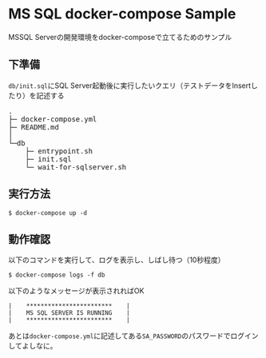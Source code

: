 # MS SQL docker-compose Sample

MSSQL Serverの開発環境をdocker-composeで立てるためのサンプル

## 下準備
`db/init.sql`にSQL Server起動後に実行したいクエリ（テストデータをInsertしたり）を記述する
<pre>
.
├─ docker-compose.yml
├─ README.md
│
└─db
    ├─ entrypoint.sh
    ├─ init.sql
    └─ wait-for-sqlserver.sh
</pre>

## 実行方法

```
$ docker-compose up -d
```

## 動作確認

以下のコマンドを実行して、ログを表示し、しばし待つ（10秒程度）
```
$ docker-compose logs -f db
```

以下のようなメッセージが表示されればOK
```
|    ************************    |
|    MS SQL SERVER IS RUNNING    |
|    ************************    |
```

あとは`docker-compose.yml`に記述してある`SA_PASSWORD`のパスワードでログインしてよしなに。
